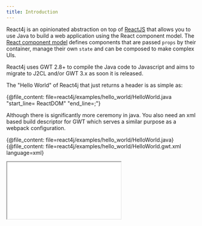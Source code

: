 ```yaml
---
title: Introduction
---
```


React4j is an opinionated abstraction on top of [ReactJS](https://reactjs.org) that allows you to use Java
to build a web application using the React component model. The [React component model](https://reactjs.org/docs/react-component.html)
defines components that are passed `props` by their container, manage their own `state` and can be composed
to make complex UIs.

React4j uses GWT 2.8+ to compile the Java code to Javascript and aims to migrate to J2CL and/or GWT 3.x as
soon it is released.

The "Hello World" of React4j that just returns a header is as simple as:

{@file_content: file=react4j/examples/hello_world/HelloWorld.java "start_line= ReactDOM" "end_line=;"}

Although there is significantly more ceremony in java. You also need an xml based build descriptor for GWT which
serves a similar purpose as a webpack configuration.

{@file_content: file=react4j/examples/hello_world/HelloWorld.java}
{@file_content: file=react4j/examples/hello_world/HelloWorld.gwt.xml language=xml}
<iframe src="/examples/hello_world.html"></iframe>

